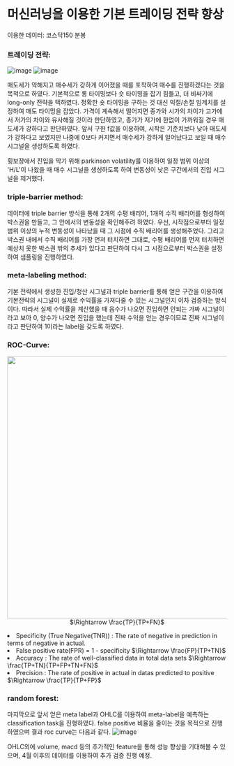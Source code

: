 # 머신러닝을 이용한 기본 트레이딩 전략 향상

이용한 데이터: 코스닥150 분봉

### 트레이딩 전략:

![image](https://github.com/2020147544/Advances_in_Financial_Engineering/assets/80660498/03b7dc5c-014a-4e4f-831d-06ca2d420526)
![image](https://github.com/2020147544/Advances_in_Financial_Engineering/assets/80660498/a70135ae-6454-44fe-8b03-906e5c336958)

매도세가 약해지고 매수세가 강하게 이어졌을 때를 포착하여 매수를 진행하겠다는 것을 목적으로 하였다.
기본적으로 롱 타이밍보다 숏 타이밍을 잡기 힘들고, 더 비싸기에 long-only 전략을 택하였다. 정확한 숏 타이밍을 구하는 것 대신 익절/손절 임계치를 설정하여 매도 타이밍을 잡았다. 
가격이 계속해서 떨어지면 종가와 시가의 차이가 고가에서 저가의 차이와 유사해질 것이라 판단하였고, 종가가 저가에 한없이 가까워질 경우 매도세가 강하다고 판단하였다. 앞서 구한 f값을 이용하여, 시작은 기준치보다 낮아 매도세가 강하다고 보였지만 나중에 0보다 커지면서 매수세가 강하게 일어났다고 보일 때 매수시그널을 생성하도록 하였다. 

횡보장에서 진입을 막기 위해 parkinson volatility를 이용하여 일정 범위 이상의 'H/L'이 나왔을 때 매수 시그널을 생성하도록 하여 변동성이 낮은 구간에서의 진입 시그널을 제거했다. 

### triple-barrier method:
데이터에 triple barrier 방식을 통해 2개의 수평 배리어, 1개의 수직 배리어를 형성하여 박스권을 만들고, 그 안에서의 변동성을 확인해주려 하였다. 우선, 시작점으로부터 일정 범위 이상의 누적 변동성이 나타났을 때 그 시점에 수직 배리어를 생성해주었다. 그리고 박스권 내에서 수직 배리어를 가장 먼저 터치하면 그대로, 수평 배리어를 먼저 터치하면 예상치 못한 박스권 밖의 추세가 있다고 판단하여 다시 그 시점으로부터 박스권을 설정하여 샘플링을 진행하였다.

### meta-labeling method:
기본 전략에서 생성한 진입/청산 시그널과 triple barrier를 통해 얻은 구간을 이용하여 기본전략의 시그널이 실제로 수익률을 가져다줄 수 있는 시그널인지 이차 검증하는 방식이다. 따라서 실제 수익률을 계산했을 때 음수가 나오면 진입하면 안되는 가짜 시그널이라고 보아 0, 양수가 나오면 진입을 했는데 진짜 수익을 얻는 경우이므로 진짜 시그널이라고 판단하여 1이라는 label을 갖도록 하였다.

### ROC-Curve:
<p align="center">
  <img src= "https://github.com/2020147544/Advances_in_Financial_Engineering/assets/69757668/291303d3-8edb-4f9f-ae9f-395ff21a4910" width="600>
</p>

- Sensitivity (True Positive(TPR), Recall) : The rate of positive in prediction in terms of positive in actual $\Rightarrow \frac{TP}{TP+FN}$
- Specificity (True Negative(TNR)) :  The rate of negative in prediction in terms of negative in actual.
- False positive rate(FPR) = 1 - specificity $\Rightarrow \frac{FP}{TP+TN}$
- Accuracy : The rate of well-classified data in total data sets $\Rightarrow \frac{TP+TN}{TP+FP+TN+FN}$
- Precision : The rate of positive in actual in datas predicted to positive $\Rightarrow \frac{TP}{TP+FP}$

### random forest:
마지막으로 앞서 얻은 meta label과 OHLC를 이용하여 meta-label을 예측하는 classification task을 진행하였다. false positive 비율을 줄이는 것을 목적으로 진행하였으며 결과 roc curve는 다음과 같다.
![image](https://github.com/2020147544/Advances_in_Financial_Engineering/assets/80660498/4c700f6b-fe22-42e2-9679-2195a51642a9)

OHLC외에 volume, macd 등의 추가적인 feature을 통해 성능 향상을 기대해볼 수 있으며, 4월 이후의 데이터를 이용하여 추가 검증 진행 예정.
